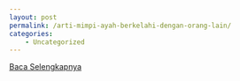 ```yaml
---
layout: post
permalink: /arti-mimpi-ayah-berkelahi-dengan-orang-lain/
categories:
    - Uncategorized
---
```


[Baca Selengkapnya](/05)